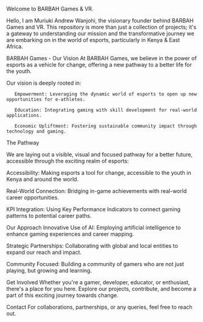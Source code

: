 Welcome to BARBAH Games & VR.

Hello, I am Muriuki Andrew Wanjohi, the visionary founder behind BARBAH Games and VR. This repository is more than just a collection of projects; it's a gateway to understanding our mission and the transformative journey we are embarking on in the world of esports, particularly in Kenya & East Africa.

BARBAH Games - Our Vision
At BARBAH Games, we believe in the power of esports as a vehicle for change, offering a new pathway to a better life for the youth.

Our vision is deeply rooted in:

       Empowerment: Leveraging the dynamic world of esports to open up new opportunities for e-athletes.

       Education: Integrating gaming with skill development for real-world applications.

       Economic Upliftment: Fostering sustainable community impact through technology and gaming.

The Pathway

We are laying out a visible, visual and focused pathway for a better future, accessible through the exciting realm of esports:


Accessibility: Making esports a tool for change, accessible to the youth in Kenya and around the world.

Real-World Connection: Bridging in-game achievements with real-world career opportunities.

KPI Integration: Using Key Performance Indicators to connect gaming patterns to potential career paths.

Our Approach
Innovative Use of AI: Employing artificial intelligence to enhance gaming experiences and career mapping.

Strategic Partnerships: Collaborating with global and local entities to expand our reach and impact.

Community Focused: Building a community of gamers who are not just playing, but growing and learning.

Get Involved
Whether you're a gamer, developer, educator, or enthusiast, there's a place for you here. Explore our projects, contribute, and become a part of this exciting journey towards change.

Contact
For collaborations, partnerships, or any queries, feel free to reach out.

<!---
barbahgamesfounder/barbahgamesfounder is a ✨ special ✨ repository because its `README.md` (this file) appears on your GitHub profile.
You can click the Preview link to take a look at your changes.
--->
